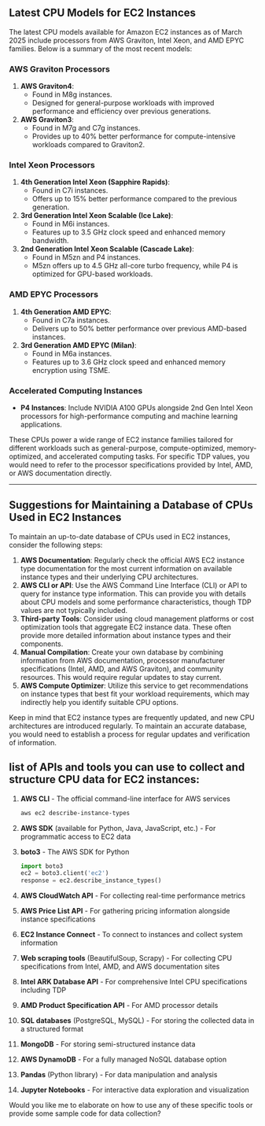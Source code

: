 ## Latest CPU Models for EC2 Instances

The latest CPU models available for Amazon EC2 instances as of March 2025 include processors from AWS Graviton, Intel Xeon, and AMD EPYC families. Below is a summary of the most recent models:

### AWS Graviton Processors

1. **AWS Graviton4**:
    - Found in M8g instances.
    - Designed for general-purpose workloads with improved performance and efficiency over previous generations.
2. **AWS Graviton3**:
    - Found in M7g and C7g instances.
    - Provides up to 40% better performance for compute-intensive workloads compared to Graviton2.

### Intel Xeon Processors

1. **4th Generation Intel Xeon (Sapphire Rapids)**:
    - Found in C7i instances.
    - Offers up to 15% better performance compared to the previous generation.
2. **3rd Generation Intel Xeon Scalable (Ice Lake)**:
    - Found in M6i instances.
    - Features up to 3.5 GHz clock speed and enhanced memory bandwidth.
3. **2nd Generation Intel Xeon Scalable (Cascade Lake)**:
    - Found in M5zn and P4 instances.
    - M5zn offers up to 4.5 GHz all-core turbo frequency, while P4 is optimized for GPU-based workloads.

### AMD EPYC Processors

1. **4th Generation AMD EPYC**:
    - Found in C7a instances.
    - Delivers up to 50% better performance over previous AMD-based instances.
2. **3rd Generation AMD EPYC (Milan)**:
    - Found in M6a instances.
    - Features up to 3.6 GHz clock speed and enhanced memory encryption using TSME.

### Accelerated Computing Instances

- **P4 Instances**: Include NVIDIA A100 GPUs alongside 2nd Gen Intel Xeon processors for high-performance computing and machine learning applications.

These CPUs power a wide range of EC2 instance families tailored for different workloads such as general-purpose, compute-optimized, memory-optimized, and accelerated computing tasks. For specific TDP values, you would need to refer to the processor specifications provided by Intel, AMD, or AWS documentation directly.

---

## Suggestions for Maintaining a Database of CPUs Used in EC2 Instances

To maintain an up-to-date database of CPUs used in EC2 instances, consider the following steps:

1. **AWS Documentation**: Regularly check the official AWS EC2 instance type documentation for the most current information on available instance types and their underlying CPU architectures.
2. **AWS CLI or API**: Use the AWS Command Line Interface (CLI) or API to query for instance type information. This can provide you with details about CPU models and some performance characteristics, though TDP values are not typically included.
3. **Third-party Tools**: Consider using cloud management platforms or cost optimization tools that aggregate EC2 instance data. These often provide more detailed information about instance types and their components.
4. **Manual Compilation**: Create your own database by combining information from AWS documentation, processor manufacturer specifications (Intel, AMD, and AWS Graviton), and community resources. This would require regular updates to stay current.
5. **AWS Compute Optimizer**: Utilize this service to get recommendations on instance types that best fit your workload requirements, which may indirectly help you identify suitable CPU options.

Keep in mind that EC2 instance types are frequently updated, and new CPU architectures are introduced regularly. To maintain an accurate database, you would need to establish a process for regular updates and verification of information.



## list of APIs and tools you can use to collect and structure CPU data for EC2 instances:

1. **AWS CLI** - The official command-line interface for AWS services
   ```bash
   aws ec2 describe-instance-types
   ```

2. **AWS SDK** (available for Python, Java, JavaScript, etc.) - For programmatic access to EC2 data

3. **boto3** - The AWS SDK for Python
   ```python
   import boto3
   ec2 = boto3.client('ec2')
   response = ec2.describe_instance_types()
   ```

4. **AWS CloudWatch API** - For collecting real-time performance metrics

5. **AWS Price List API** - For gathering pricing information alongside instance specifications

6. **EC2 Instance Connect** - To connect to instances and collect system information

7. **Web scraping tools** (BeautifulSoup, Scrapy) - For collecting CPU specifications from Intel, AMD, and AWS documentation sites

8. **Intel ARK Database API** - For comprehensive Intel CPU specifications including TDP

9. **AMD Product Specification API** - For AMD processor details

10. **SQL databases** (PostgreSQL, MySQL) - For storing the collected data in a structured format

11. **MongoDB** - For storing semi-structured instance data

12. **AWS DynamoDB** - For a fully managed NoSQL database option

13. **Pandas** (Python library) - For data manipulation and analysis

14. **Jupyter Notebooks** - For interactive data exploration and visualization

Would you like me to elaborate on how to use any of these specific tools or provide some sample code for data collection?